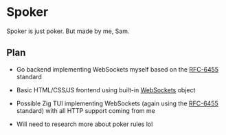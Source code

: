 # Spoker

Spoker is just poker. But made by me, Sam.

## Plan

* Go backend implementing WebSockets myself based on the [RFC-6455](https://www.rfc-editor.org/rfc/rfc6455.txt) standard

* Basic HTML/CSS/JS frontend using built-in [WebSockets](https://developer.mozilla.org/en-US/docs/Web/API/WebSocket) object

* Possible Zig TUI implementing WebSockets (again using the [RFC-6455](https://www.rfc-editor.org/rfc/rfc6455.txt) standard) with all HTTP support coming from me

* Will need to research more about poker rules lol
